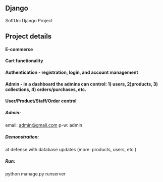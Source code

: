 ## Django
SoftUni Django Project

## Project details

#### E-commerce
#### Cart functionality
#### Authentication - registration, login, and account management 
#### Admin - in a dashboard the admins can control: 1) users, 2)products, 3) collections, 4) orders/purchases, etc.
#### User/Product/Staff/Order control

##### Admin:
email: admin@gmail.com
p-w: admin

##### Demonstration: 
at defense with database updates (more: products, users, etc.)

##### Run:  
python manage.py runserver   

